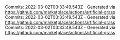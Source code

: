 Commits: 2022-03-02T03:33:49.543Z - Generated via https://github.com/marketplace/actions/artificial-grass
<br>
Commits: 2022-03-02T03:33:49.543Z - Generated via https://github.com/marketplace/actions/artificial-grass
<br>
Commits: 2022-03-02T03:33:49.543Z - Generated via https://github.com/marketplace/actions/artificial-grass
<br>
